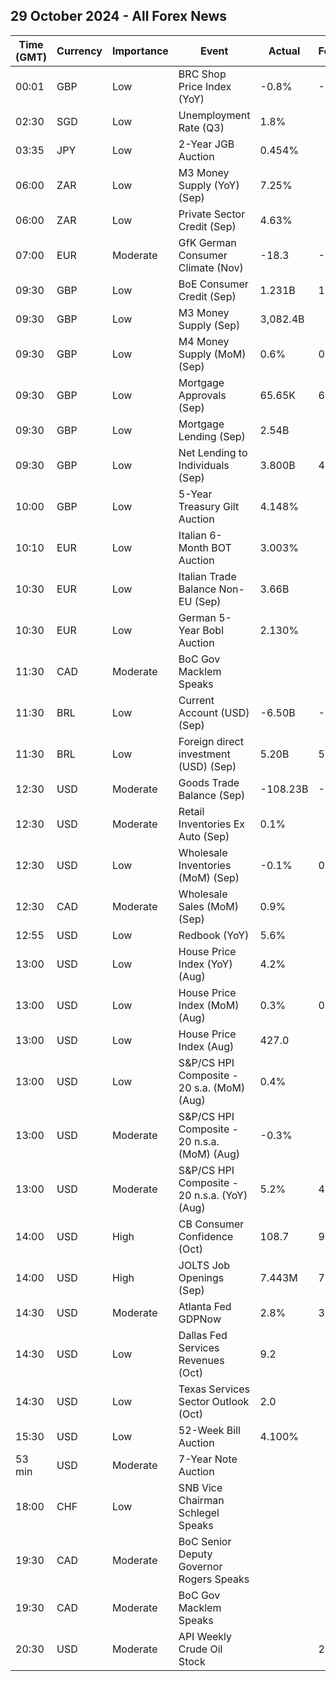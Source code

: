 ## 29 October 2024 - All Forex News

| Time (GMT) | Currency | Importance | Event | Actual | Forecast | Previous |
|------|----------|------------|-------|--------|----------|----------|
| 00:01 | GBP | Low | BRC Shop Price Index (YoY) | -0.8% | -0.5% | -0.6% |
| 02:30 | SGD | Low | Unemployment Rate (Q3) | 1.8% |  | 2.0% |
| 03:35 | JPY | Low | 2-Year JGB Auction | 0.454% |  | 0.392% |
| 06:00 | ZAR | Low | M3 Money Supply (YoY) (Sep) | 7.25% |  | 6.11% |
| 06:00 | ZAR | Low | Private Sector Credit (Sep) | 4.63% |  | 4.95% |
| 07:00 | EUR | Moderate | GfK German Consumer Climate (Nov) | -18.3 | -20.4 | -21.0 |
| 09:30 | GBP | Low | BoE Consumer Credit (Sep) | 1.231B | 1.400B | 1.352B |
| 09:30 | GBP | Low | M3 Money Supply (Sep) | 3,082.4B |  | 3,064.3B |
| 09:30 | GBP | Low | M4 Money Supply (MoM) (Sep) | 0.6% | 0.1% | -0.1% |
| 09:30 | GBP | Low | Mortgage Approvals (Sep) | 65.65K | 65.00K | 64.96K |
| 09:30 | GBP | Low | Mortgage Lending (Sep) | 2.54B |  | 2.85B |
| 09:30 | GBP | Low | Net Lending to Individuals (Sep) | 3.800B | 4.100B | 4.156B |
| 10:00 | GBP | Low | 5-Year Treasury Gilt Auction | 4.148% |  | 3.880% |
| 10:10 | EUR | Low | Italian 6-Month BOT Auction | 3.003% |  | 3.112% |
| 10:30 | EUR | Low | Italian Trade Balance Non-EU (Sep) | 3.66B |  | 2.79B |
| 10:30 | EUR | Low | German 5-Year Bobl Auction | 2.130% |  | 1.900% |
| 11:30 | CAD | Moderate | BoC Gov Macklem Speaks |  |  |  |
| 11:30 | BRL | Low | Current Account (USD) (Sep) | -6.50B | -5.00B | -6.60B |
| 11:30 | BRL | Low | Foreign direct investment (USD) (Sep) | 5.20B | 5.60B | 6.10B |
| 12:30 | USD | Moderate | Goods Trade Balance (Sep) | -108.23B | -95.90B | -94.22B |
| 12:30 | USD | Moderate | Retail Inventories Ex Auto (Sep) | 0.1% |  | 0.5% |
| 12:30 | USD | Low | Wholesale Inventories (MoM) (Sep) | -0.1% | 0.2% | 0.1% |
| 12:30 | CAD | Moderate | Wholesale Sales (MoM) (Sep) | 0.9% |  | -0.6% |
| 12:55 | USD | Low | Redbook (YoY) | 5.6% |  | 4.6% |
| 13:00 | USD | Low | House Price Index (YoY) (Aug) | 4.2% |  | 4.7% |
| 13:00 | USD | Low | House Price Index (MoM) (Aug) | 0.3% | 0.1% | 0.2% |
| 13:00 | USD | Low | House Price Index (Aug) | 427.0 |  | 425.8 |
| 13:00 | USD | Low | S&P/CS HPI Composite - 20 s.a. (MoM) (Aug) | 0.4% |  | 0.3% |
| 13:00 | USD | Moderate | S&P/CS HPI Composite - 20 n.s.a. (MoM) (Aug) | -0.3% |  | 0.0% |
| 13:00 | USD | Moderate | S&P/CS HPI Composite - 20 n.s.a. (YoY) (Aug) | 5.2% | 4.9% | 5.9% |
| 14:00 | USD | High | CB Consumer Confidence (Oct) | 108.7 | 99.5 | 99.2 |
| 14:00 | USD | High | JOLTS Job Openings (Sep) | 7.443M | 7.980M | 7.861M |
| 14:30 | USD | Moderate | Atlanta Fed GDPNow | 2.8% | 3.3% | 3.3% |
| 14:30 | USD | Low | Dallas Fed Services Revenues (Oct) | 9.2 |  | 10.1 |
| 14:30 | USD | Low | Texas Services Sector Outlook (Oct) | 2.0 |  | -2.6 |
| 15:30 | USD | Low | 52-Week Bill Auction | 4.100% |  | 3.780% |
| 53 min | USD | Moderate | 7-Year Note Auction |  |  | 3.668% |
| 18:00 | CHF | Low | SNB Vice Chairman Schlegel Speaks |  |  |  |
| 19:30 | CAD | Moderate | BoC Senior Deputy Governor Rogers Speaks |  |  |  |
| 19:30 | CAD | Moderate | BoC Gov Macklem Speaks |  |  |  |
| 20:30 | USD | Moderate | API Weekly Crude Oil Stock |  | 2.300M | 1.643M |
